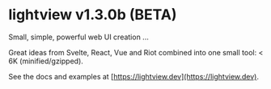 # lightview v1.3.0b (BETA)

Small, simple, powerful web UI creation ... 

Great ideas from Svelte, React, Vue and Riot combined into one small tool: < 6K (minified/gzipped).

See the docs and examples at [https://lightview.dev](https://lightview.dev).

